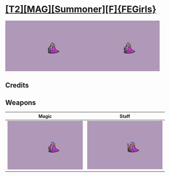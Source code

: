 # [\[T2\]\[MAG\]\[Summoner\]\[F\]{FEGirls}](./)

<img src="./6.%20Magic/Magic_000.png" alt="[T2][MAG][Summoner][F]{FEGirls} standing" />

## Credits



## Weapons


|Magic |Staff |
|  :---: | :---: |
| <img alt="Magic animation" src="./6.%20Magic/Magic.gif" /> | <img alt="Staff animation" src="./7.%20Staff/Staff.gif" /> |
